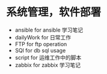 # 系统管理，软件部署
- ansible for ansible 学习笔记
- dailyWork for 日常工作
- FTP for ftp operation
- SQl  for db sql usage
- script for 运维工作中的脚本
- zabbix for zabbix 学习笔记
